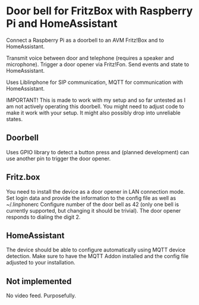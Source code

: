 # Door bell for FritzBox with Raspberry Pi and HomeAssistant
Connect a Raspberry Pi as a doorbell to an AVM Fritz!Box and to HomeAssistant.

Transmit voice between door and telephone (requires a speaker and microphone).
Trigger a door opener via Fritz!Fon.
Send events and state to HomeAssistant.

Uses Liblinphone for SIP communication, MQTT for communication with HomeAssistant.

IMPORTANT! This is made to work with my setup and so far untested as I am not actively operating this doorbell. You might need to adjust code to make it work with your setup. It might also possibly drop into unreliable states.

## Doorbell
Uses GPIO library to detect a button press and (planned development) can use another pin to trigger the door opener.

## Fritz.box
You need to install the device as a door opener in LAN connection mode.
Set login data and provide the information to the config file as well as ~/.linphonerc
Configure number of the door bell as 42 (only one bell is currently supported, but changing it should be trivial).
The door opener responds to dialing the digit 2.

## HomeAssistant
The device should be able to configure automatically using MQTT device detection. Make sure to have the MQTT Addon installed and the config file adjusted to your installation.

## Not implemented
No video feed. Purposefully.
